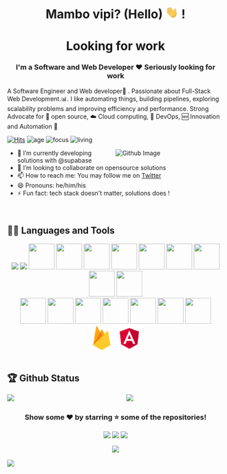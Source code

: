 <h1 align="center"> Mambo vipi? (Hello)  <img src="https://raw.githubusercontent.com/ABSphreak/ABSphreak/master/gifs/Hi.gif" width="30px"> ! </h1>
<h1 align='center'> Looking for work </h1>
<h3 align="center">I'm a Software and Web Developer ❤ Seriously looking for work</h3>
  
A Software Engineer and Web developer🎯 . Passionate about Full-Stack Web Development.:bar_chart:. I like automating things, building pipelines, exploring scalability problems and improving efficiency and performance. Strong Advocate for 📜 open source, :cloud: Cloud computing, 🚀 DevOps, :new: Innovation and Automation :robot: 

[![Hits](https://hits.seeyoufarm.com/api/count/incr/badge.svg?url=https%3A%2F%2Fgithub.com%2Fhenrykorir)](https://hits.seeyoufarm.com)
![age](https://img.shields.io/badge/age-none-blue)
![focus](https://img.shields.io/badge/focus-FullStack-brightgreen)
![living](https://img.shields.io/badge/living-p2p-3c9)

<img width="50%" align="right" alt="Github Image" src="https://raw.githubusercontent.com/onimur/.github/master/.resources/git-header.svg" />

- 🌱 I’m currently developing solutions with @supabase
- 👯 I’m looking to collaborate on opensource solutions
- 📫 How to reach me: You may follow me on [Twitter](https://www.twitter.com/k04ir) 
- 😄 Pronouns: he/him/his
- ⚡ Fun fact: tech stack doesn't matter, solutions does ! 
<br />


## 👨‍💻 Languages and Tools

<div align="center">
<img src="https://img.icons8.com/color/48/000000/c-programming.png"/>
<img src="https://img.icons8.com/color/96/000000/c-plus-plus-logo.png"/>
<img src="https://github.com/henrykorir/henrykorir/blob/master/logos/c++.png?raw=true" height="60" width="60">
<img src="https://github.com/henrykorir/henrykorir/blob/master/logos/python.png?raw=true" height="60" width="60">
<img src="https://github.com/henrykorir/henrykorir/blob/master/logos/JS.png?raw=true" height="60" width="60">
<img src="https://cdn.iconscout.com/icon/free/png-512/node-js-1174925.png" height="60" width="60">
<img src="https://github.com/henrykorir/henrykorir/blob/master/logos/next.png?raw=true" height="60" width="60">
<img src="https://github.com/henrykorir/henrykorir/blob/master/logos/css.png?raw=true" height="60" width="60">
<img src="https://github.com/henrykorir/henrykorir/blob/master/logos/html.png?raw=true" height="60" width="60">
<img src="https://github.com/henrykorir/henrykorir/blob/master/logos/django.jpg?raw=true" height="60" width="60">
<img src="https://img.icons8.com/color/452/mongodb.png" height="60" width="60">

<br>

<img src="https://github.com/henrykorir/henrykorir/blob/master/logos/react.png?raw=true" height="60" width="60">
<img src="https://github.com/henrykorir/henrykorir/blob/master/logos/php.png?raw=true" height="60" width="60">
<img src="https://github.com/henrykorir/henrykorir/blob/master/logos/sql.png?raw=true" height="60" width="60">
<img src="https://github.com/henrykorir/henrykorir/blob/master/logos/postgres.png?raw=true" height="60" width="60">
<img src="https://github.com/henrykorir/henrykorir/blob/master/logos/git.png?raw=true" height="60" width="60">
<img src="https://github.com/henrykorir/henrykorir/blob/master/logos/vs.png?raw=true" height="60" width="60">
<img src="https://github.com/henrykorir/henrykorir/blob/master/logos/bootstrap.png?raw=true" height="60" width="60">
<img height="60" src="https://raw.githubusercontent.com/github/explore/80688e429a7d4ef2fca1e82350fe8e3517d3494d/topics/firebase/firebase.png">
<img height="60" src="https://raw.githubusercontent.com/github/explore/80688e429a7d4ef2fca1e82350fe8e3517d3494d/topics/angular/angular.png">

</div>

<br >

## 🏆 Github Status

<img  src="https://github-readme-stats.vercel.app/api?username=henrykorir&show_icons=true&hide_border=true&theme=dark" width="45%" align="right" >

<img  src="https://github-readme-streak-stats.herokuapp.com/?user=henrykorir&theme=dark" width="45%" >

<br>

<div align="center">


### Show some ❤️ by starring ⭐ some of the repositories!


[<img src="https://img.shields.io/badge/linkedin-%230077B5.svg?&style=for-the-badge&logo=linkedin&logoColor=white">](https://www.linkedin.com/in/henrykorir/)
[<img src="https://img.shields.io/badge/twitter-%231877F2.svg?&style=for-the-badge&logo=twitter&logoColor=white">](https://www.twitter.com/k04ir/)
[<img src="https://img.shields.io/badge/facebook-%231877F2.svg?&style=for-the-badge&logo=facebook&logoColor=white">](https://www.facebook.com/henrykorir/)


<a href="https://dev.to/henrykorir"><img height="50" src="https://d2fltix0v2e0sb.cloudfront.net/dev-badge.svg"></a>

</div>

![](https://raw.githubusercontent.com/halfrost/halfrost/master/icons/header_.png)


